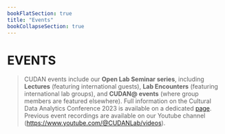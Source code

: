 ```yaml
---
bookFlatSection: true
title: "Events"
bookCollapseSection: true
---
```

EVENTS
==  

> CUDAN events include our **Open Lab Seminar series**, including **Lectures** (featuring international guests), **Lab Encounters** (featuring international lab groups), and **CUDAN@ events** (where group members are featured elsewhere). Full information on the Cultural Data Analytics Conference 2023 is available on a dedicated [page](https://cudan.tlu.ee/conference/). Previous event recordings are available on our Youtube channel (https://www.youtube.com/@CUDANLab/videos). 

